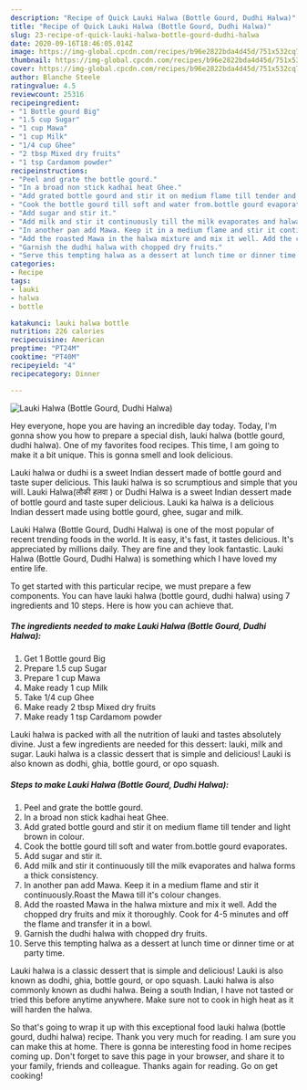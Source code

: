 ```yaml
---
description: "Recipe of Quick Lauki Halwa (Bottle Gourd, Dudhi Halwa)"
title: "Recipe of Quick Lauki Halwa (Bottle Gourd, Dudhi Halwa)"
slug: 23-recipe-of-quick-lauki-halwa-bottle-gourd-dudhi-halwa
date: 2020-09-16T18:46:05.014Z
image: https://img-global.cpcdn.com/recipes/b96e2822bda4d45d/751x532cq70/lauki-halwa-bottle-gourd-dudhi-halwa-recipe-main-photo.jpg
thumbnail: https://img-global.cpcdn.com/recipes/b96e2822bda4d45d/751x532cq70/lauki-halwa-bottle-gourd-dudhi-halwa-recipe-main-photo.jpg
cover: https://img-global.cpcdn.com/recipes/b96e2822bda4d45d/751x532cq70/lauki-halwa-bottle-gourd-dudhi-halwa-recipe-main-photo.jpg
author: Blanche Steele
ratingvalue: 4.5
reviewcount: 25316
recipeingredient:
- "1 Bottle gourd Big"
- "1.5 cup Sugar"
- "1 cup Mawa"
- "1 cup Milk"
- "1/4 cup Ghee"
- "2 tbsp Mixed dry fruits"
- "1 tsp Cardamom powder"
recipeinstructions:
- "Peel and grate the bottle gourd."
- "In a broad non stick kadhai heat Ghee."
- "Add grated bottle gourd and stir it on medium flame till tender and light brown in colour."
- "Cook the bottle gourd till soft and water from.bottle gourd evaporates."
- "Add sugar and stir it."
- "Add milk and stir it continuously till the milk evaporates and halwa forms a thick consistency."
- "In another pan add Mawa. Keep it in a medium flame and stir it continuously.Roast the Mawa till it&#39;s colour changes."
- "Add the roasted Mawa in the halwa mixture and mix it well. Add the chopped dry fruits and mix it thoroughly. Cook for 4-5 minutes and off the flame and transfer it in a bowl."
- "Garnish the dudhi halwa with chopped dry fruits."
- "Serve this tempting halwa as a dessert at lunch time or dinner time or at party time."
categories:
- Recipe
tags:
- lauki
- halwa
- bottle

katakunci: lauki halwa bottle 
nutrition: 226 calories
recipecuisine: American
preptime: "PT24M"
cooktime: "PT40M"
recipeyield: "4"
recipecategory: Dinner

---
```



![Lauki Halwa (Bottle Gourd, Dudhi Halwa)](https://img-global.cpcdn.com/recipes/b96e2822bda4d45d/751x532cq70/lauki-halwa-bottle-gourd-dudhi-halwa-recipe-main-photo.jpg)

Hey everyone, hope you are having an incredible day today. Today, I'm gonna show you how to prepare a special dish, lauki halwa (bottle gourd, dudhi halwa). One of my favorites food recipes. This time, I am going to make it a bit unique. This is gonna smell and look delicious.

Lauki halwa or dudhi is a sweet Indian dessert made of bottle gourd and taste super delicious. This lauki halwa is so scrumptious and simple that you will. Lauki Halwa(लौकी हलवा ) or Dudhi Halwa is a sweet Indian dessert made of bottle gourd and taste super delicious. Lauki ka halwa is a delicious Indian dessert made using bottle gourd, ghee, sugar and milk.

Lauki Halwa (Bottle Gourd, Dudhi Halwa) is one of the most popular of recent trending foods in the world. It is easy, it's fast, it tastes delicious. It's appreciated by millions daily. They are fine and they look fantastic. Lauki Halwa (Bottle Gourd, Dudhi Halwa) is something which I have loved my entire life.


To get started with this particular recipe, we must prepare a few components. You can have lauki halwa (bottle gourd, dudhi halwa) using 7 ingredients and 10 steps. Here is how you can achieve that.

<!--inarticleads1-->

##### The ingredients needed to make Lauki Halwa (Bottle Gourd, Dudhi Halwa):

1. Get 1 Bottle gourd Big
1. Prepare 1.5 cup Sugar
1. Prepare 1 cup Mawa
1. Make ready 1 cup Milk
1. Take 1/4 cup Ghee
1. Make ready 2 tbsp Mixed dry fruits
1. Make ready 1 tsp Cardamom powder


Lauki halwa is packed with all the nutrition of lauki and tastes absolutely divine. Just a few ingredients are needed for this dessert: lauki, milk and sugar. Lauki halwa is a classic dessert that is simple and delicious! Lauki is also known as dodhi, ghia, bottle gourd, or opo squash. 

<!--inarticleads2-->

##### Steps to make Lauki Halwa (Bottle Gourd, Dudhi Halwa):

1. Peel and grate the bottle gourd.
1. In a broad non stick kadhai heat Ghee.
1. Add grated bottle gourd and stir it on medium flame till tender and light brown in colour.
1. Cook the bottle gourd till soft and water from.bottle gourd evaporates.
1. Add sugar and stir it.
1. Add milk and stir it continuously till the milk evaporates and halwa forms a thick consistency.
1. In another pan add Mawa. Keep it in a medium flame and stir it continuously.Roast the Mawa till it&#39;s colour changes.
1. Add the roasted Mawa in the halwa mixture and mix it well. Add the chopped dry fruits and mix it thoroughly. Cook for 4-5 minutes and off the flame and transfer it in a bowl.
1. Garnish the dudhi halwa with chopped dry fruits.
1. Serve this tempting halwa as a dessert at lunch time or dinner time or at party time.


Lauki halwa is a classic dessert that is simple and delicious! Lauki is also known as dodhi, ghia, bottle gourd, or opo squash. Lauki halwa is also commonly known as dudhi halwa. Being a south Indian, I have not tasted or tried this before anytime anywhere. Make sure not to cook in high heat as it will harden the halwa. 

So that's going to wrap it up with this exceptional food lauki halwa (bottle gourd, dudhi halwa) recipe. Thank you very much for reading. I am sure you can make this at home. There is gonna be interesting food in home recipes coming up. Don't forget to save this page in your browser, and share it to your family, friends and colleague. Thanks again for reading. Go on get cooking!
